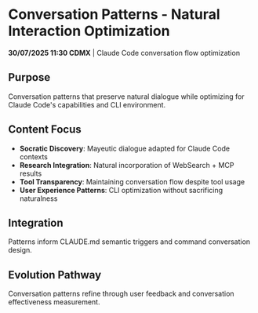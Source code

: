 # Conversation Patterns - Natural Interaction Optimization

**30/07/2025 11:30 CDMX** | Claude Code conversation flow optimization

## Purpose
Conversation patterns that preserve natural dialogue while optimizing for Claude Code's capabilities and CLI environment.

## Content Focus
- **Socratic Discovery**: Mayeutic dialogue adapted for Claude Code contexts
- **Research Integration**: Natural incorporation of WebSearch + MCP results
- **Tool Transparency**: Maintaining conversation flow despite tool usage
- **User Experience Patterns**: CLI optimization without sacrificing naturalness

## Integration
Patterns inform CLAUDE.md semantic triggers and command conversation design.

## Evolution Pathway
Conversation patterns refine through user feedback and conversation effectiveness measurement.